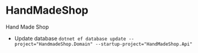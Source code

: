 # HandMadeShop
Hand Made Shop
 * Update database `dotnet ef database update --project="HandmadeShop.Domain" --startup-project="HandMadeShop.Api"
`